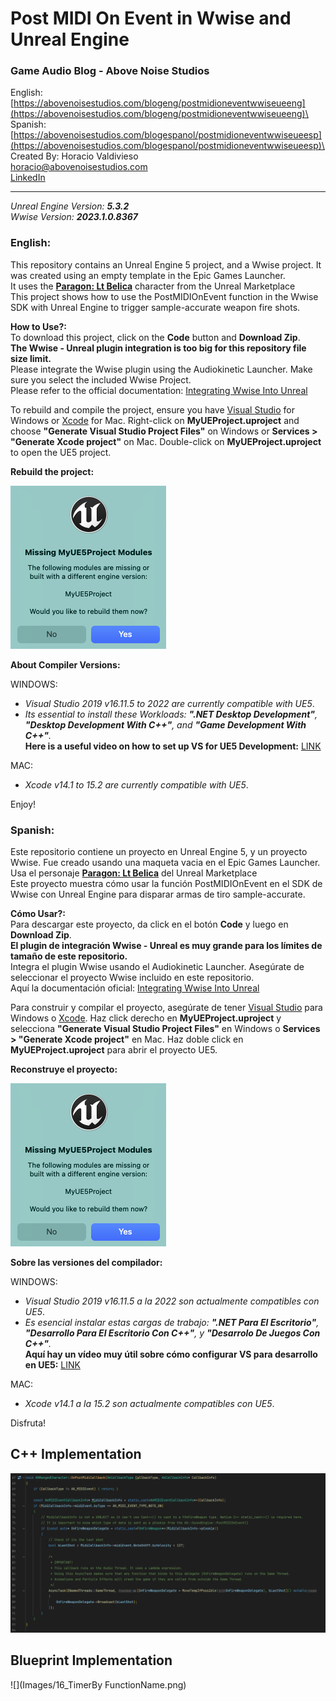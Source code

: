 ﻿# Post MIDI On Event in Wwise and Unreal Engine
### Game Audio Blog - Above Noise Studios
English: [https://abovenoisestudios.com/blogeng/postmidioneventwwiseueeng](https://abovenoisestudios.com/blogeng/postmidioneventwwiseueeng)\
Spanish: [https://abovenoisestudios.com/blogespanol/postmidioneventwwiseueesp](https://abovenoisestudios.com/blogespanol/postmidioneventwwiseueesp)\
\
Created By: Horacio Valdivieso\
[horacio@abovenoisestudios.com](mailto:horacio@abovenoisestudios.com)\
[LinkedIn](https://www.linkedin.com/in/horaciovaldivieso/)

---
_Unreal Engine Version: **5.3.2**_\
_Wwise Version: **2023.1.0.8367**_

### **English:**
This repository contains an Unreal Engine 5 project, and a Wwise project.
It was created using an empty template in the Epic Games Launcher.\
It uses the [**Paragon: Lt Belica**](https://www.unrealengine.com/marketplace/en-US/product/paragon-lt-belica) character from the Unreal Marketplace\
This project shows how to use the PostMIDIOnEvent function in the Wwise SDK with Unreal Engine to trigger sample-accurate weapon fire shots.

**How to Use?:**\
To download this project, click on the **Code** button and **Download Zip**.\
**The Wwise - Unreal plugin integration is too big for this repository file size limit.**\
Please integrate the Wwise plugin using the Audiokinetic Launcher. Make sure you select the included Wwise Project.\
Please refer to the official documentation: [Integrating Wwise Into Unreal](https://www.audiokinetic.com/en/library/wwise_launcher/?source=InstallGuide&id=integrating_wwise_into_an_unreal_project)

To rebuild and compile the project, ensure you have [Visual Studio](https://visualstudio.microsoft.com/) for Windows or [Xcode](https://download.developer.apple.com/Developer_Tools/Xcode_13.4.1/Xcode_13.4.1.xip) for Mac.
Right-click on **MyUEProject.uproject** and choose **"Generate Visual Studio Project Files"** on Windows or **Services > "Generate Xcode project"** on Mac.
Double-click on **MyUEProject.uproject** to open the UE5 project.

**Rebuild the project:**

<img height="261" src="Images/Rebuild Project.png" width="249"/>

**About Compiler Versions:**

WINDOWS:

- _Visual Studio 2019 v16.11.5 to 2022 are currently compatible with UE5_.
- _Its essential to install these Workloads: **".NET Desktop Development"**, **"Desktop Development With C++"**, and **"Game Development With C++"**._\
  **Here is a useful video on how to set up VS for UE5 Development:** [LINK](https://youtu.be/8xJRr6Yr_LU?t=105)

MAC:
- _Xcode v14.1 to 15.2 are currently compatible with UE5_.

Enjoy!

### **Spanish:**
Este repositorio contiene un proyecto en Unreal Engine 5, y un proyecto Wwise.
Fue creado usando una maqueta vacia en el Epic Games Launcher.\
Usa el personaje [**Paragon: Lt Belica**](https://www.unrealengine.com/marketplace/en-US/product/paragon-lt-belica) del Unreal Marketplace\
Este proyecto muestra cómo usar la función PostMIDIOnEvent en el SDK de Wwise con Unreal Engine para disparar armas de tiro sample-accurate.

**Cómo Usar?:**\
Para descargar este proyecto, da click en el botón **Code** y luego en **Download Zip**.\
**El plugin de integración Wwise - Unreal es muy grande para los límites de tamaño de este repositorio.**\
Integra el plugin Wwise usando el Audiokinetic Launcher. Asegúrate de seleccionar el proyecto Wwise incluido en este repositorio.\
Aquí la documentación oficial: [Integrating Wwise Into Unreal](https://www.audiokinetic.com/en/library/wwise_launcher/?source=InstallGuide&id=integrating_wwise_into_an_unreal_project)

Para construir y compilar el proyecto, asegúrate de tener [Visual Studio](https://visualstudio.microsoft.com/) para Windows o [Xcode](https://download.developer.apple.com/Developer_Tools/Xcode_13.4.1/Xcode_13.4.1.xip).
Haz click derecho en **MyUEProject.uproject** y selecciona **"Generate Visual Studio Project Files"** en Windows o **Services > "Generate Xcode project"** en Mac.
Haz doble click en **MyUEProject.uproject** para abrir el proyecto UE5.

**Reconstruye el proyecto:**

<img height="261" src="Images/Rebuild Project.png" width="249"/>

**Sobre las versiones del compilador:**

WINDOWS:

- _Visual Studio 2019 v16.11.5 a la 2022 son actualmente compatibles con UE5_.
- _Es esencial instalar estas cargas de trabajo: **".NET Para El Escritorio"**, **"Desarrollo Para El Escritorio Con C++"**, y **"Desarrolo De Juegos Con C++"**._\
  **Aquí hay un vídeo muy útil sobre cómo configurar VS para desarrollo en UE5:** [LINK](https://youtu.be/8xJRr6Yr_LU?t=105)

MAC:

- _Xcode v14.1 a la 15.2 son actualmente compatibles con UE5_.

Disfruta!

## C++ Implementation

![](Images/9_OnPostMIDICallback.cpp.png)

## Blueprint Implementation

![](Images/16_TimerBy FunctionName.png)